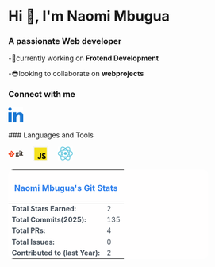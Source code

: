 # Hi 👋, I'm Naomi Mbugua

### A passionate Web developer

-🌲currently working on **Frotend Development**

-😎looking to collaborate on **webprojects**

### Connect with me
<p style="align-items:left";>
<a href="https://www.linkedin.com/in/mbugua-naomi/" target="blank" >
<img src="./images/linked-in-alt.svg" alt="linkedin logo" width=30px>
</a>
</p>
### Languages and Tools
<p style=" display:flex; align-items:center; gap:20px";>
<a href="https://git-scm.com/" target="blank" >
<img src="./images/git.png" alt="git logo" width=30px>
</a>
<a href="https://developer.mozilla.org/en-US/docs/Web/JavaScript" target="blank" >
<img src="./images/jslogo.png" alt="javascript logo" width=30px>
</a>
<a href="https://react.dev/" target="blank" >
<img src="./images/logo_dark.svg" alt="react logo" width=30px>
</a>
</p>
<p style="box-shadow: 0px 4px 8px rgba(0, 0, 0, 0.2);">
<table style="background-color:#FFFEFE; width: 80%; border-collapse: collapse; border-radius:10px; color:#444E59; font-size:extra-bold;">
        <thead>
            <tr>
                <th colspan="3">
                    <h3 style="color:#2F80ED; text-align: center;">
                        <b>Naomi Mbugua's Git Stats</b>
                    </h3>
                </th>
            </tr>
        </thead >
        <tbody  >
            <tr>
                <td><strong>Total Stars Earned:</strong></td>
                <td> 2</td>
            </tr>
            <tr>
                <td><strong>Total Commits(2025):<td> 135</td<</strong></td>
            </tr>
            <tr>
                <td><strong>Total PRs:<td> 4</td</strong></td>
            </tr>
             <tr>
                <td><strong>Total Issues:<td> 0</td</strong></td>
            </tr>
            <tr>
                <td><strong>Contributed to (last Year):<td> 2</td</strong></td>
            </tr>
        </tbody>
    </table>
    </p>

